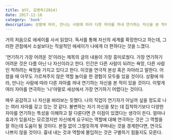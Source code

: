 ```yaml
---
title: 보다, 김영하(2014)
date: 2017-12-16
category: 'book'
description: 상황에 따라, 만나는 사람에 따라 다른 자아를 꺼내 연기하는 자신을 본 적이 있을 것이다. 이렇게 여러 자아를 연극하는 '나'야말로 세상에서 가장 연기하기 어렵다는 것이다
--- 
```



거의 처음으로 에세이를 사서 읽었다. 독서를 통해 자신의 세계를 확장한다고 하는데, 그러한 관점에서 소설보다는 직설적인 에세이가 나에게 더 편하다는 것을 느꼈다. 

'연기하기 가장 어려운 것'이라는 제목의 글의 내용이 가장 흥미로웠다. 가장 연기하기 어려운 것은 다름 아닌 나 자신이라고 한다. 인간은 다른 사람이 되려는 욕망, 다른 사람인 척하려는 욕망을 가지고 있다고 한다. 이것을 연극적 본성 혹은 자아라고 말한다. 어렸을 때 아무도 가르쳐주지 않은 역할 놀이을 한 경험이 모두들 있을 것이다. 상황에 따라, 만나는 사람에 따라 다른 자아를 꺼내 연기하는 자신을 본 적이 있을 것이다. 이렇게 여러 자아를 연극하는 '나'야말로 세상에서 가장 연기하기 어렵다는 것이다. 

매우 공감하고 나 자신을 바라보는 듯했다. 나의 직업이 연기자가 아닐까 싶을 정도로 나는 여러 자아를 갖고 있는 것 같다. 불변하는 자기 자신을 찾는 데 집착하기보다 다양한 자아를 연기하는 특성을 이해하고 잘 다룬다면 큰 이점이 있겠다는 생각이 든다. 얼마나 효과가 있을지는 모르겠지만 자신에게 요구되는 역할에 대해 연극하는 것은 그 역할을 잘 하는데 도움이 될 것이다. 본질 없이 그럴듯하게 꾸며내는 것을 경계한다면, 연극도 나쁘지 않을 것이다. 흉내 내는 것과 역할에 몰입하는 것은 구별하기 힘들지도 모른다.